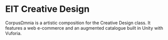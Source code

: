 # EIT Creative Design
CorpusΩmnia is a artistic composition for the Creative Design class. It features a web e-commerce and an augmented catalogue built in Unity with Vuforia.
